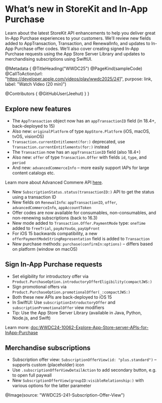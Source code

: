 # What’s new in StoreKit and In-App Purchase

Learn about the latest StoreKit API enhancements to help you deliver great In-App Purchase experiences to your customers. We’ll review new fields added to AppTransaction, Transaction, and RenewalInfo, and updates to In-App Purchase offer codes. We’ll also cover creating signed In-App Purchase requests using the App Store Server Library and updates to merchandising subscriptions using SwiftUI.

@Metadata {
   @TitleHeading("WWDC25")
   @PageKind(sampleCode)
   @CallToAction(url: "https://developer.apple.com/videos/play/wwdc2025/241", purpose: link, label: "Watch Video (20 min)")

   @Contributors {
      @GitHubUser(Jeehut)
   }
}

## Explore new features

- The `AppTransaction` object now has an `appTransactionID` field (in 18.4+, back-deployed to 15)
- Also new: `originalPlatform` of type `AppStore.Platform` (iOS, macOS, tvOS, visionOS)
- `Transaction.currentEntitlement(for:)` deprecated, use `Transaction.currentEntitlements(for:)` instead
- The `Transaction` now has an `appTransactionID` field (also 18.4+)
- Also new: `offer` of type `Transaction.Offer` with fields `id`, `type`, and `period`
- And new: `advancedCommerceInfo` – more easily support IAPs for large content catalogs etc.

Learn more about Advanced Commere API [here](https://developer.apple.com/documentation/advancedcommerceapi/).

- New `SubscriptionStatus.status(transactionID:)` API to get the status using a transaction ID
- New fields on `RenewalInfo`: `appTransactionID`, `offer`, `advancedCommerceInfo`, `appAccountToken`
- Offer codes are now available for consumables, non-consumables, and non-renewing subscriptions (back to 16.3)
- New mode added to `Transaction.Offer.PaymentMode` type: `oneTime` added to `freeTrial`, `payAsYouGo`, `payUpFront`
- For iOS 15 backwards compatibility, a new `offerPaymentModeStringRepresentation` field is added to `Transaction`
- New purchase methods: `purchase(confirmIn:options)` – differs based on platform (window on macOS)

## Sign In-App Purchase requests

- Set eligibility for introductory offer via `Product.PurchaseOption.introductoryOfferEligibility(compactJWS:)`
- Sign promotional offers via `Product.PurchaseOption.promotionalOffer(_:compactJWS:)`
- Both these new APIs are back-deployed to iOS 15
- In SwiftUI: Use `subscriptionIntroductoryOffer` and `subscriptionPromotionalOffer` view modifiers
- Tip: Use the App Store Server Library (available in Java, Python, Node.js, and Swift)

Learn more: <doc:WWDC24-10062-Explore-App-Store-server-APIs-for-InApp-Purchase>

## Merchandise subscriptions

- Subscription offer view: `SubscriptionOfferView(id: "plus.standard")` – supports custom (placeholder) icon
- Use `.subscriptionOfferViewDetailAction` to add secondary button, e.g. to open full paywall
- New `SubscriptionOfferView(groupID:visibleRelationship:)` with various options for the latter parameter

@Image(source: "WWDC25-241-Subscription-Offer-View")
